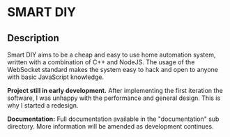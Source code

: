 # SMART DIY

## Description

Smart DIY aims to be a cheap and easy to use home automation system,
written with a combination of C++ and NodeJS. The usage of the WebSocket
standard makes the system easy to hack and open to anyone with basic
JavaScript knowledge.

**Project still in early development.** After implementing the first iteration
the software, I was unhappy with the performance and general design. This is
why I started a redesign.

**Documentation:**
Full documentation available in the "documentation" sub directory. More
information will be amended as development continues.
